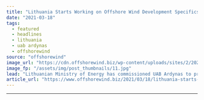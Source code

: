 ```yaml
---
title: "Lithuania Starts Working on Offshore Wind Development Specifics"
date: "2021-03-18"
tags: 
  - featured
  - headlines
  - lithuania
  - uab ardynas
  - offshorewind
source: "offshorewind"
image_url: "https://cdn.offshorewind.biz/wp-content/uploads/sites/2/2021/03/18155004/Burbo-Bank-Extension_credit-Orsted.jpg"
image_fp: "/assets/img/post_thumbnails/11.jpg"
lead: "Lithuanian Ministry of Energy has commissioned UAB Ardynas to prepare a special plan and"
article_url: "https://www.offshorewind.biz/2021/03/18/lithuania-starts-working-on-offshore-wind-development-specifics/"
---
```


---
